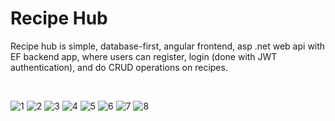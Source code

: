# Recipe Hub

Recipe hub is simple, database-first, angular frontend, asp .net web api with EF backend app,
where users can register, login (done with JWT authentication), and do CRUD operations on recipes.

</br>

![1](https://user-images.githubusercontent.com/102675047/219437447-234e9b2c-2f43-4191-9ce7-91d783a5d2fa.jpg)
![2](https://user-images.githubusercontent.com/102675047/219437454-39506fa1-4632-487e-9772-3534772bf30c.jpg)
![3](https://user-images.githubusercontent.com/102675047/219437460-ad4e1e4b-1831-4ead-ac63-6af8dd39c91a.jpg)
![4](https://user-images.githubusercontent.com/102675047/219437466-7b9b5b5b-df34-4f0a-a595-79d2d077e19a.jpg)
![5](https://user-images.githubusercontent.com/102675047/219437471-56a7e177-f2d0-4a4d-97ba-db9973179333.jpg)
![6](https://user-images.githubusercontent.com/102675047/219437473-f6847dd6-c8f6-49ad-9bab-1dca29c7da4d.jpg)
![7](https://user-images.githubusercontent.com/102675047/219437475-2512a4ac-f563-442f-a1bd-3820ca3a1795.jpg)
![8](https://user-images.githubusercontent.com/102675047/219437481-baef81fa-b9ac-4e6d-99b8-8d40409a20bc.jpg)
